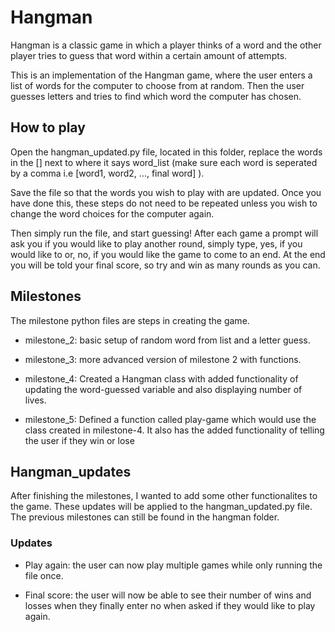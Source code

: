 # Hangman
Hangman is a classic game in which a player thinks of a word and the other player tries to guess that word within a certain amount of attempts.

This is an implementation of the Hangman game, where the user enters a list of words for the computer to choose from at random. Then the user guesses letters and tries to find which word the computer has chosen.

## How to play
Open the hangman_updated.py file, located in this folder, replace the words in the [] next to where it says word_list (make sure each word is seperated by a comma i.e [word1, word2, ..., final word] ).

Save the file so that the words you wish to play with are updated. Once you have done this, these steps do not need to be repeated unless you wish to change the word choices for the computer again.

Then simply run the file, and start guessing!
After each game a prompt will ask you if you would like to play another round, simply type, yes, if you would like to or, no, if you would like the game to come to an end.
At the end you will be told your final score, so try and win as many rounds as you can.

## Milestones

The milestone python files are steps in creating the game.

- milestone_2: basic setup of random word from list and a letter guess.

- milestone_3: more advanced version of milestone 2 with functions.

- milestone_4: Created a Hangman class with added functionality of updating the word-guessed variable and also displaying number of lives. 

- milestone_5: Defined a function called play-game which would use the class created in milestone-4.
It also has the added functionality of telling the user if they win or lose

## Hangman_updates

After finishing the milestones, I wanted to add some other functionalites to the game. These updates will be applied to the hangman_updated.py file. The previous milestones can still be found in the hangman folder.

### Updates

- Play again: the user can now play multiple games while only running the file once.

- Final score: the user will now be able to see their number of wins and losses when they finally enter no when asked if they would like to play again.
